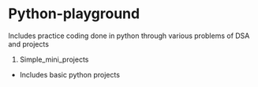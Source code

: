 # Python-playground
Includes practice coding done in python through various problems of DSA and projects


1. Simple_mini_projects
- Includes basic python projects 
